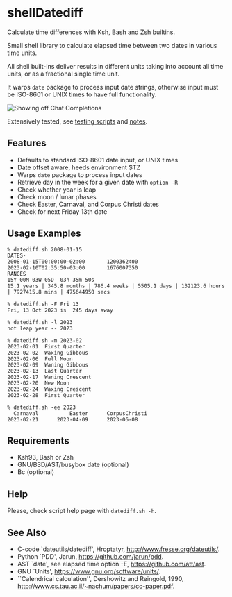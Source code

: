# shellDatediff
Calculate time differences with Ksh, Bash and Zsh builtins.

Small shell library to calculate elapsed time between two dates in
various time units.

All shell built-ins deliver results in different units taking
into account all time units, or as a fractional single time unit.

It warps `date` package to process input date strings, otherwise input
must be ISO-8601 or UNIX times to have full functionality.

![Showing off Chat Completions](https://gitlab.com/mountaineerbr/etc/-/raw/main/gfx/datediff_intro.gif)

Extensively tested, see [testing scripts](tests/) and [notes](tests/d-test.sh#L78-L186).


## Features

- Defaults to standard ISO-8601 date input, or UNIX times
- Date offset aware, heeds environment $TZ
- Warps `date` package to process input dates
- Retrieve day in the week for a given date with `option -R`
- Check whether year is leap
- Check moon / lunar phases
- Check Easter, Carnaval, and Corpus Christi dates
- Check for next Friday 13th date


## Usage Examples

```
% datediff.sh 2008-01-15
DATES-
2008-01-15T00:00:00-02:00       1200362400
2023-02-10T02:35:50-03:00       1676007350
RANGES
15Y 00M 03W 05D  03h 35m 50s
15.1 years | 345.8 months | 786.4 weeks | 5505.1 days | 132123.6 hours | 7927415.8 mins | 475644950 secs
```

```
% datediff.sh -F Fri 13
Fri, 13 Oct 2023 is  245 days away
```

```
% datediff.sh -l 2023
not leap year -- 2023
```

```
% datediff.sh -m 2023-02
2023-02-01  First Quarter
2023-02-02  Waxing Gibbous
2023-02-06  Full Moon
2023-02-09  Waning Gibbous
2023-02-13  Last Quarter
2023-02-17  Waning Crescent
2023-02-20  New Moon
2023-02-24  Waxing Crescent
2023-02-28  First Quarter
```

```
% datediff.sh -ee 2023
  Carnaval          Easter      CorpusChristi
2023-02-21      2023-04-09      2023-06-08
```


## Requirements

- Ksh93, Bash or Zsh
- GNU/BSD/AST/busybox date (optional)
- Bc (optional)


## Help

Please, check script help page with `datediff.sh -h`.


## See Also

- C-code \`dateutils/datediff', Hroptatyr, <http://www.fresse.org/dateutils/>.
- Python \`PDD', Jarun,	<https://github.com/jarun/pdd>.
- AST \`date', see elapsed time option -E, <https://github.com/att/ast>.
- GNU \`Units', <https://www.gnu.org/software/units/>.
- \`\`Calendrical calculation'', Dershowitz and Reingold, 1990,	<http://www.cs.tau.ac.il/~nachum/papers/cc-paper.pdf>.

